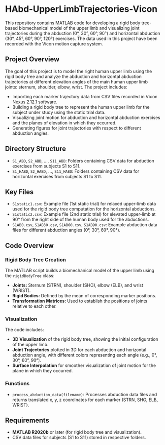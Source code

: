 # HAbd-UpperLimbTrajectories-Vicon

This repository contains MATLAB code for developing a rigid body tree-based biomechanical model of the upper limb and visualizing joint trajectories during the abduction (0°, 30°, 60°, 90°) and horizontal abduction (30°, 45°, 60°, 90°, 120°) exercises. The data used in this project have been recorded with the Vicon motion capture system.

## Project Overview

The goal of this project is to model the right human upper limb using the rigid body tree and analyze the abduction and horizontal abduction trajectories at different elevation angles of the main human upper limb joints: sternum, shoulder, elbow, wrist. The project includes:
- Importing each marker trajectory data from CSV files recorded in Vicon Nexus 2.12.1 software.
- Building a rigid body tree to represent the human upper limb for the subject under study using the static trial data.
- Visualizing joint motion for abduction and horizontal abduction exercises and the planes of elevation in which they occurred.
- Generating figures for joint trajectories with respect to different abduction angles.

## Directory Structure

- `S1_ABD`, `S2_ABD`, ..., `S11_ABD`: Folders containing CSV data for abduction exercises from subjects S1 to S11.
- `S1_HABD`, `S2_HABD`, ..., `S11_HABD`: Folders containing CSV data for horizontal exercises from subjects S1 to S11.

## Key Files

- `S1static1.csv`: Example file (1st static trial) for relaxed upper-limb data used for the rigid body tree computation for the horizontal abductions.
- `S1static2.csv`: Example file (2nd static trial) for elevated upper-limb at 90° from the right side of the human body used for the abductions.
- `S1AB0.csv`, `S1AB30.csv`, `S1AB60.csv`, `S1AB90.csv`: Example abduction data files for different abduction angles (0°, 30°, 60°, 90°).

## Code Overview

### Rigid Body Tree Creation

The MATLAB script builds a biomechanical model of the upper limb using the `rigidBodyTree` class:
- **Joints:** Sternum (STRN), shoulder (SHO), elbow (ELB), and wrist (WRIST).
- **Rigid Bodies:** Defined by the mean of corresponding marker positions.
- **Transformation Matrices:** Used to establish the positions of joints relative to each other.

### Visualization

The code includes:
- **3D Visualization** of the rigid body tree, showing the initial configuration of the upper limb.
- **Joint Trajectories** plotted in 3D for each abduction and horizontal abduction angle, with different colors representing each angle (e.g., 0°, 30°, 60°, 90°).
- **Surface Interpolation** for smoother visualization of joint motion for the plane in which they occurred.

### Functions

- `process_abduction_data(filename)`: Processes abduction data files and returns translated x, y, z coordinates for each marker (STRN, SHO, ELB, WRIST).

## Requirements

- **MATLAB R2020b** or later (for rigid body tree and visualization).
- CSV data files for subjects (S1 to S11) stored in respective folders.
